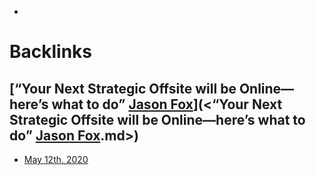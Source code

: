 - 

# Backlinks
## [“Your Next Strategic Offsite will be Online—here’s what to do” [Jason Fox](<Jason Fox.md>)](<“Your Next Strategic Offsite will be Online—here’s what to do” [Jason Fox](<Jason Fox.md>).md>)
- [May 12th, 2020](<May 12th, 2020.md>)

